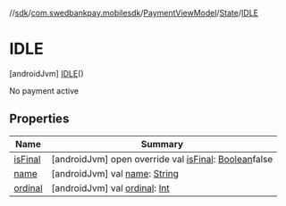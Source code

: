 //[sdk](../../../../../index.md)/[com.swedbankpay.mobilesdk](../../../index.md)/[PaymentViewModel](../../index.md)/[State](../index.md)/[IDLE](index.md)



# IDLE  
 [androidJvm] [IDLE](index.md)()  


No payment active

   


## Properties  
  
|  Name |  Summary | 
|---|---|
| <a name="com.swedbankpay.mobilesdk/PaymentViewModel.State.IDLE/isFinal/#/PointingToDeclaration/"></a>[isFinal](is-final.md)| <a name="com.swedbankpay.mobilesdk/PaymentViewModel.State.IDLE/isFinal/#/PointingToDeclaration/"></a> [androidJvm] open override val [isFinal](is-final.md): [Boolean](https://kotlinlang.org/api/latest/jvm/stdlib/kotlin/-boolean/index.html)false   <br>|
| <a name="com.swedbankpay.mobilesdk/PaymentViewModel.State.IDLE/name/#/PointingToDeclaration/"></a>[name](name.md)| <a name="com.swedbankpay.mobilesdk/PaymentViewModel.State.IDLE/name/#/PointingToDeclaration/"></a> [androidJvm] val [name](name.md): [String](https://kotlinlang.org/api/latest/jvm/stdlib/kotlin/-string/index.html)   <br>|
| <a name="com.swedbankpay.mobilesdk/PaymentViewModel.State.IDLE/ordinal/#/PointingToDeclaration/"></a>[ordinal](ordinal.md)| <a name="com.swedbankpay.mobilesdk/PaymentViewModel.State.IDLE/ordinal/#/PointingToDeclaration/"></a> [androidJvm] val [ordinal](ordinal.md): [Int](https://kotlinlang.org/api/latest/jvm/stdlib/kotlin/-int/index.html)   <br>|

